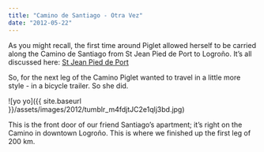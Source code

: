 ```yaml
---
title: "Camino de Santiago - Otra Vez"
date: "2012-05-22"
---
```


As you might recall, the first time around Piglet allowed herself to be carried along the Camino de Santiago from St Jean Pied de Port to Logroño. It’s all discussed here: [St Jean Pied de Port](http://ohpiglet.tumblr.com/post/12514617719/stjeanpieddeport)

So, for the next leg of the Camino Piglet wanted to travel in a little more style - in a bicycle trailer. So she did.

![yo yo]({{ site.baseurl }}/assets/images/2012/tumblr_m4fdjtJC2e1qlj3bd.jpg)

This is the front door of our friend Santiago’s apartment; it’s right on the Camino in downtown Logroño. This is where we finished up the first leg of 200 km.
